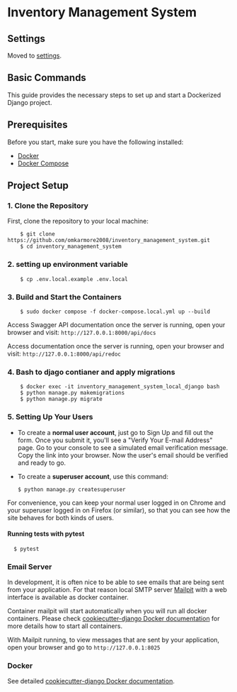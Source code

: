 # Inventory Management System


## Settings

Moved to [settings](http://cookiecutter-django.readthedocs.io/en/latest/settings.html).

## Basic Commands

This guide provides the necessary steps to set up and start a Dockerized Django project.

## Prerequisites

Before you start, make sure you have the following installed:

- [Docker](https://docs.docker.com/get-docker/)
- [Docker Compose](https://docs.docker.com/compose/install/)

## Project Setup

### 1. Clone the Repository

First, clone the repository to your local machine:


        $ git clone https://github.com/omkarmore2008/inventory_management_system.git
        $ cd inventory_management_system

### 2. setting up environment variable
        $ cp .env.local.example .env.local


### 3. Build and Start the Containers

        $ sudo docker compose -f docker-compose.local.yml up --build

Access Swagger API documentation once the server is running, open your browser and visit:
`http://127.0.0.1:8000/api/docs`

Access documentation once the server is running, open your browser and visit:
`http://127.0.0.1:8000/api/redoc`

### 4. Bash to djago contianer and apply migrations


        $ docker exec -it inventory_management_system_local_django bash
        $ python manage.py makemigrations
        $ python manage.py migrate

### 5. Setting Up Your Users

- To create a **normal user account**, just go to Sign Up and fill out the form. Once you submit it, you'll see a "Verify Your E-mail Address" page. Go to your console to see a simulated email verification message. Copy the link into your browser. Now the user's email should be verified and ready to go.

- To create a **superuser account**, use this command:

      $ python manage.py createsuperuser

For convenience, you can keep your normal user logged in on Chrome and your superuser logged in on Firefox (or similar), so that you can see how the site behaves for both kinds of users.

#### Running tests with pytest

      $ pytest

### Email Server

In development, it is often nice to be able to see emails that are being sent from your application. For that reason local SMTP server [Mailpit](https://github.com/axllent/mailpit) with a web interface is available as docker container.

Container mailpit will start automatically when you will run all docker containers.
Please check [cookiecutter-django Docker documentation](http://cookiecutter-django.readthedocs.io/en/latest/deployment-with-docker.html) for more details how to start all containers.

With Mailpit running, to view messages that are sent by your application, open your browser and go to `http://127.0.0.1:8025`

### Docker

See detailed [cookiecutter-django Docker documentation](http://cookiecutter-django.readthedocs.io/en/latest/deployment-with-docker.html).
